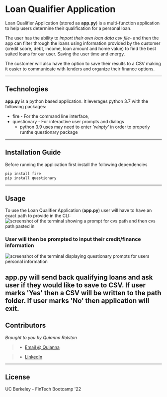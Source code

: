 # Loan Qualifier Application

Loan Qualifier Application (stored as **app.py**) is a multi-function application to help users determine their qualification for a personal loan. 

The user has the ability to *import their own loan data csv file*- and then the app can filter through the loans using information provided by the customer (credit score, debt, income, loan amount and home value) to find the best suited loans for our user. Saving the user time and energy. 

The customer will also have the option to save their results to a CSV making it easier to communicate with lenders and organize their finance options.


---

## Technologies

**app.py** is a python based application. It leverages python 3.7 with the following packages:

* fire - For the command line interface,
* questionary - For interactive user prompts and dialogs 
    * python 3.9 uses may need to enter *'winpty'* in order to properly runthe questionary package

---

## Installation Guide

Before running the application first install the following dependencies

```python
pip install fire
pip install questionary
```

---

## Usage

To use the Loan Qualifier Application (**app.py**) user will have to have an exact path to provide in the CLI:
![screenshot of the terminal showing a prompt for cvs path and then cvs path pasted in](https://github.com/qrolston/GitHub_Upload2/blob/3d664b1ac9aa5e87bf3220d7ec9ec6b48dbf7681/1.png)

### User will then be prompted to input their credit/finance information 
![screenshot of the terminal displaying questionary prompts for users personal information](https://github.com/qrolston/GitHub_Upload2/blob/3d664b1ac9aa5e87bf3220d7ec9ec6b48dbf7681/2.png)

**app.py** will send back qualifying loans and ask user if they would like to save to CSV. If user marks 'Yes' then a CSV will be written to the path folder. If user marks 'No' then application will exit.
---

## Contributors

*Brought to you by Quianna Rolston*
> * [Email @ Quianna](quiannarolston@gmail.com)

> * [LinkedIn](https://www.linkedin.com/in/quianna-rolston/)

---

## License

UC Berkeley - FinTech Bootcamp '22


